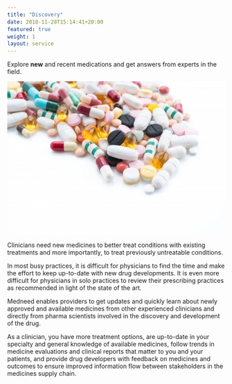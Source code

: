 ```yaml
---
title: "Discovery"
date: 2018-11-28T15:14:41+20:00  
featured: true
weight: 1
layout: service
---
```


Explore **new** and recent medications and get answers from experts in the field.

![Pharm drugs](/images/illustrations/medicines.webp)

Clinicians need new medicines to better treat conditions with existing treatments and more importantly, to treat previously untreatable conditions.

In most busy practices, it is difficult for physicians to find the time and make the effort to keep up-to-date with new drug developments. It is even more difficult for physicians in solo practices to review their prescribing practices as recommended in light of the state of the art. 

Medneed enables providers to get updates and quickly learn about newly approved and available medicines from other experienced clinicians and directly from pharma scientists involved in the discovery and development of the drug. 

As a clinician, you have more treatment options, are up-to-date in your specialty and general knowledge of available medicines, follow trends in medicine evaluations and clinical reports that matter to you and your patients, and provide drug developers with feedback on medicines and outcomes to ensure improved information flow between stakeholders in the medicines supply chain.
 

